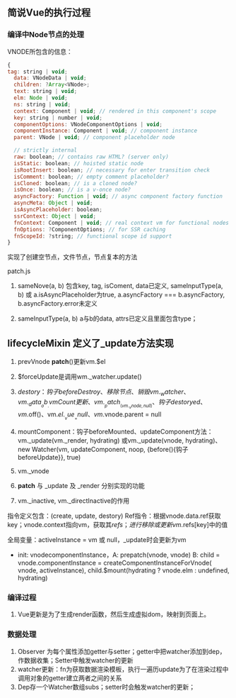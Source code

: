 ## 简说Vue的执行过程

### 编译中Node节点的处理

VNODE所包含的信息：
```javascript
{
tag: string | void;
  data: VNodeData | void;
  children: ?Array<VNode>;
  text: string | void;
  elm: Node | void;
  ns: string | void;
  context: Component | void; // rendered in this component's scope
  key: string | number | void;
  componentOptions: VNodeComponentOptions | void;
  componentInstance: Component | void; // component instance
  parent: VNode | void; // component placeholder node

  // strictly internal
  raw: boolean; // contains raw HTML? (server only)
  isStatic: boolean; // hoisted static node
  isRootInsert: boolean; // necessary for enter transition check
  isComment: boolean; // empty comment placeholder?
  isCloned: boolean; // is a cloned node?
  isOnce: boolean; // is a v-once node?
  asyncFactory: Function | void; // async component factory function
  asyncMeta: Object | void;
  isAsyncPlaceholder: boolean;
  ssrContext: Object | void;
  fnContext: Component | void; // real context vm for functional nodes
  fnOptions: ?ComponentOptions; // for SSR caching
  fnScopeId: ?string; // functional scope id support
}
```
实现了创建空节点，文件节点，节点复本的方法

patch.js
1. sameNove(a, b) 包含key, tag, isComent, data已定义, sameInputType(a, b) 或 a.isAsyncPlaceholder为true, a.asyncFactory === b.asyncFactory, b.asyncFactory.error未定义

2. sameInputType(a, b) a与b的data, attrs已定义且里面包含type；


## lifecycleMixin 定义了_update方法实现
1. prevVnode __patch__()更新vm.$el
2. $forceUpdate是调用wm._watcher.update()
3. $destory：钩子beforeDestroy、移除节点、销毁vm._watcher、vm._data__ob__.vmCount更新、vm.__patch__(vm._vnode, null)、钩子destoryed、vm.$off()、vm.$el.__vue__ = null、vm.$vnode.parent = null
4. mountComponent：钩子beforeMounted、updateComponent方法：vm._update(vm._render, hydrating) 或vm._update(vnode, hydrating)、new Watcher(vm, updateComponent, noop, {before(){钩子beforeUpdate}}, true)






1. vm.\_vnode
2. __patch__ 与 \_update 及 \_render 分别实现的功能
3. vm.\_inactive, vm.\_directInactive的作用

指令定义包含：(create, update, destory)
Ref指令：根据vnode.data.ref获取key；vnode.context指向vm，获取其$refs；进行移除 或 更新vm.$refs[key]中的值

全局变量：activeInstance = vm 或 null，\_update时会更新为vm




- init: vnodecomponentInstance，A: prepatch(vnode, vnode) B: child = vnode.componentInstance = createComponentInstanceForVnode( vnode, activeInstance), child.$mount(hydrating ? vnode.elm : undefined, hydrating)

### 编译过程
1. Vue更新是为了生成render函数，然后生成虚拟dom，映射到页面上。

### 数据处理
1. Observer 为每个属性添加getter与setter；getter中把watcher添加到dep， 作数据收集；Setter中触发watcher的更新
2. watcher更新：fn为获取数据渲染模板，执行一遍历update为了在渲染过程中调用对象的getter建立两者之间的关系
3. Dep存一个Watcher数组subs；setter时会触发watcher的更新；